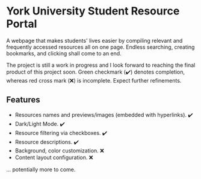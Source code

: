 # York University Student Resource Portal
A webpage that makes students' lives easier by compiling relevant and frequently accessed resources all on one page. Endless searching, creating bookmarks, and clicking shall come to an end. 

The project is still a work in progress and I look forward to reaching the final product of this project soon. Green checkmark (✔️) denotes completion, whereas red cross mark (❌) is incomplete. Expect further refinements.

## Features
- Resources names and previews/images (embedded with hyperlinks). ✔️
- Dark/Light Mode. ✔️
- Resource filtering via checkboxes. ✔️
- Resource descriptions. ✔️
- Background, color customization. ❌
- Content layout configuration. ❌

... potentially more to come.
